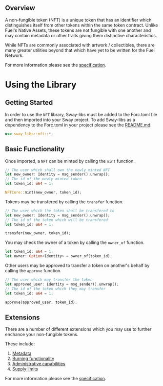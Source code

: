 ## Overview

A non-fungible token (NFT) is a unique token that has an identifier which distinguishes itself from other tokens within the same token contract. Unlike Fuel's Native Assets, these tokens are not fungible with one another and may contain metadata or other traits giving them distinctive characteristics.

While NFTs are commonly associated with artwork / collectibles, there are many greater utilities beyond that which have yet to be written for the Fuel Network.

For more information please see the [specification](./SPECIFICATION.md).

# Using the Library

## Getting Started

In order to use the `NFT` library, Sway-libs must be added to the Forc.toml file and then imported into your Sway project. To add Sway-libs as a dependency to the Forc.toml in your project please see the [README.md](../../../README.md).

```rust
use sway_libs::nft::*;
```

## Basic Functionality

Once imported, a `NFT` can be minted by calling the `mint` function.

```rust
// The user which shall own the newly minted NFT
let new_owner: Identity = msg_sender().unwrap();
// The id of the newly minted token
let token_id: u64 = 1;

NFTCore::mint(new_owner, token_id);
```

Tokens may be transfered by calling the `transfer` function.

```rust
// The user which the token shall be transfered to
let new_owner: Identity = msg_sender().unwrap();
// The id of the token which will be transfered
let token_id: u64 = 1;

transfer(new_owner, token_id);
```

You may check the owner of a token by calling the `owner_of` function.

```rust
let token_id: u64 = 1;
let owner: Option<Identity> = owner_of(token_id);
```

Other users may be approved to transfer a token on another's behalf by calling the `approve` function.

```rust
// The user which may transfer the token
let approved_user: Identity = msg_sender().unwrap();
// The id of the token which they may transfer
let token_id: u64 = 1;

approve(approved_user, token_id);
```

## Extensions

There are a number of different extensions which you may use to further enchance your non-fungible tokens. 

These include:
1. [Metadata](./extensions/meta_data/meta_data.sw)
2. [Burning functionality](./extensions/burnable/burnable.sw)
3. [Administrative capabilities](./extensions/administrator/administrator.sw)
4. [Supply limits](./extensions/supply.sw)

For more information please see the [specification](./SPECIFICATION.md).
